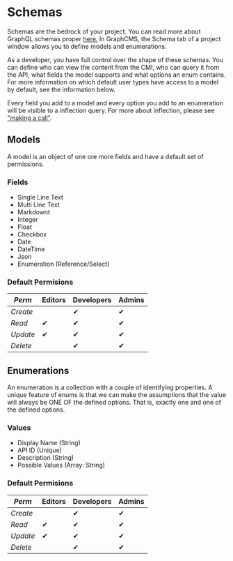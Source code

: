 # Schemas
Schemas are the bedrock of your project. You can read more about GraphQL schemas proper [here.](https://graphql.org/learn/schema/) In GraphCMS, the Schema tab of a project window allows you to define models and enumerations.

As a developer, you have full control over the shape of these schemas. You can define who can view the content from the CMI, who can query it from the API, what fields the model supports and what options an enum contains. For more information on which default user types have access to a model by default, see the information below.

Every field you add to a model and every option you add to an enumeration will be visible to a inflection query. For more about inflection, please see ["making a call"]('./api/making-a-call.md').


## Models
<!-- TODO: Insert image of Model View -->
A model is an object of one ore more fields and have a default set of permissions.

### Fields
* Single Line Text
* Multi Line Text
* Markdownt
* Integer
* Float
* Checkbox
* Date
* DateTime
* Json
* Enumeration (Reference/Select)

### Default Permisions
| _Perm_ | Editors | Developers | Admins |
|---|---|---|---|
| _Create_ |   | &#10004; | &#10004; |
| _Read_ | &#10004; | &#10004; | &#10004;  |
| _Update_ | &#10004; | &#10004; | &#10004; |
| _Delete_ |   | &#10004; | &#10004; |
<!-- TODO: Write Permissions scope for Models -->


## Enumerations
<!-- TODO: Insert image of Enumeration view. -->
An enumeration is a collection with a couple of identifying properties. A unique feature of enums is that we can make the assumptions that the value will always be ONE OF the defined options. That is, exactly one and one of the defined options.

### Values
* Display Name (String)
* API ID (Unique)
* Description (String)
* Possible Values (Array: String)


### Default Permisions
| _Perm_ | Editors | Developers | Admins |
|---|---|---|---|
| _Create_ |   | &#10004; | &#10004; |
| _Read_ | &#10004; | &#10004; | &#10004;  |
| _Update_ | &#10004; | &#10004; | &#10004; |
| _Delete_ |   | &#10004; | &#10004; |
<!-- TODO: Write Permissions scope for Enums -->